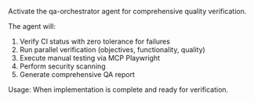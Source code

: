 Activate the qa-orchestrator agent for comprehensive quality verification.

The agent will:
1. Verify CI status with zero tolerance for failures
2. Run parallel verification (objectives, functionality, quality)
3. Execute manual testing via MCP Playwright
4. Perform security scanning
5. Generate comprehensive QA report

Usage: When implementation is complete and ready for verification.